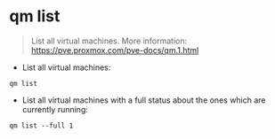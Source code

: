 # qm list

> List all virtual machines.
> More information: <https://pve.proxmox.com/pve-docs/qm.1.html>

- List all virtual machines:

`qm list`

- List all virtual machines with a full status about the ones which are currently running:

`qm list --full 1`

